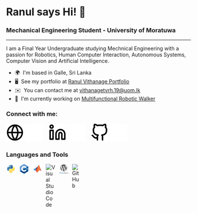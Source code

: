 Ranul says Hi! 👋 
===============================

### Mechanical Engineering Student - University of Moratuwa
-----------------------------------------------------------

I am a Final Year Undergraduate studying Mechnical Engineering with a passion for Robotics, Human Computer Interaction, Autonomous Systems, Computer Vision and Artificial Intelligence.

* 🌍  I'm based in Galle, Sri Lanka
* 🖥️  See my portfolio at [Ranul Vithanage Portfolio](http://ranul-vithanage.art)
* ✉️  You can contact me at [vithanagetvrh.19@uom.lk](mailto:vithanagetvrh.19@uom.lk)
* 🚀  I'm currently working on [Multifunctional Robotic Walker](http://ranulv.github.io/3/)

### Connect with me:

[![website](./img/globe-light.svg)](https://ranul-vithanage.art/#gh-light-mode-only)
[![website](./img/globe-dark.svg)](https://ranul-vithanage.art/#gh-dark-mode-only)
&nbsp;&nbsp;
[![linkedin](./img/linkedin-light.svg)](https://linkedin.com/in/ranul-vithanage#gh-light-mode-only)
[![linkedin](./img/linkedin-dark.svg)](https://linkedin.com/in/ranul-vithanage#gh-dark-mode-only)
&nbsp;&nbsp;
[![github](./img/github-light.svg)](https://github.com/ranulv/#gh-light-mode-only)
[![github](./img/github-dark.svg)](https://github.com/ranulv/#gh-dark-mode-only)


### Languages and Tools

[<img align="left" alt="Python" width="26px" src="https://raw.githubusercontent.com/devicons/devicon/6910f0503efdd315c8f9b858234310c06e04d9c0/icons/python/python-original.svg" style="padding-right:10px;" />][github]
[<img align="left" alt="C++" width="26px" src="https://raw.githubusercontent.com/devicons/devicon/6910f0503efdd315c8f9b858234310c06e04d9c0/icons/cplusplus/cplusplus-original.svg" style="padding-right:10px;" />][github]
[<img align="left" alt="MATLAB" width="26px" src="https://raw.githubusercontent.com/devicons/devicon/6910f0503efdd315c8f9b858234310c06e04d9c0/icons/matlab/matlab-original.svg" style="padding-right:10px;" />][github]
[<img align="left" alt="Visual Studio Code" width="26px" src="https://cdn.jsdelivr.net/gh/devicons/devicon/icons/vscode/vscode-original.svg" style="padding-right:10px;" />][github]
[<img align="left" alt="WordPress" width="26px" src="https://raw.githubusercontent.com/devicons/devicon/6910f0503efdd315c8f9b858234310c06e04d9c0/icons/wordpress/wordpress-original.svg" style="padding-right:10px;" />][github]
[<img align="left" alt="GitHub" width="26px" src="https://user-images.githubusercontent.com/3369400/139447912-e0f43f33-6d9f-45f8-be46-2df5bbc91289.png" style="padding-right:10px;" />][github]


[website]: https://ranul-vithanage.art/
[github]: https://github.com/ranulv/
[linkedin]: https://linkedin.com/in/ranul-vithanage

